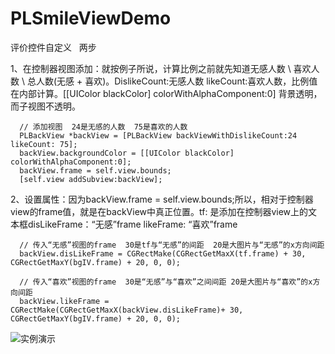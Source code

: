 # PLSmileViewDemo
评价控件自定义   两步

1、在控制器视图添加：就按例子所说，计算比例之前就先知道无感人数 \ 喜欢人数 \ 总人数(无感 + 喜欢)。DislikeCount:无感人数 likeCount:喜欢人数，比例值在内部计算。[[UIColor blackColor] colorWithAlphaComponent:0] 背景透明，而子视图不透明。
     
      // 添加视图  24是无感的人数  75是喜欢的人数
      PLBackView *backView = [PLBackView backViewWithDislikeCount:24 likeCount: 75];
      backView.backgroundColor = [[UIColor blackColor] colorWithAlphaComponent:0];
      backView.frame = self.view.bounds;
      [self.view addSubview:backView];

2、设置属性：因为backView.frame = self.view.bounds;所以，相对于控制器view的frame值，就是在backView中真正位置。tf: 是添加在控制器view上的文本框disLikeFrame：“无感”frame  likeFrame:  “喜欢”frame

      // 传入“无感”视图的frame  30是tf与“无感”的间距  20是大图片与“无感”的x方向间距
      backView.disLikeFrame = CGRectMake(CGRectGetMaxX(tf.frame) + 30, CGRectGetMaxY(bgIV.frame) + 20, 0, 0);
    
      // 传入“喜欢”视图的frame  30是“无感”与“喜欢”之间间距 20是大图片与“喜欢”的x方向间距
      backView.likeFrame = CGRectMake(CGRectGetMaxX(backView.disLikeFrame)+ 30, CGRectGetMaxY(bgIV.frame) + 20, 0, 0);
      
![实例演示](http://upload-images.jianshu.io/upload_images/1698345-a0daa19c317cf174.gif)

